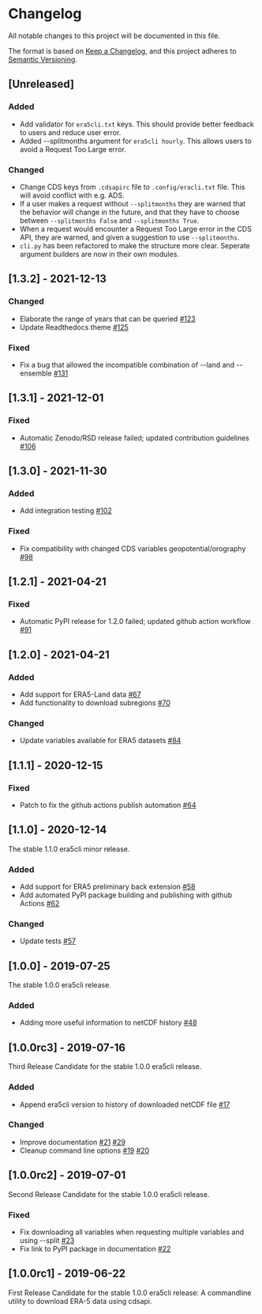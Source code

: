 # Changelog

All notable changes to this project will be documented in this file.

The format is based on [Keep a Changelog](https://keepachangelog.com/en/1.0.0/),
and this project adheres to [Semantic Versioning](https://semver.org/spec/v2.0.0.html).

## [Unreleased]

### Added
 - Add validator for `era5cli.txt` keys. This should provide better feedback to users and reduce user error.
 - Added --splitmonths argument for `era5cli hourly`. This allows users to avoid a Request Too Large error.

### Changed
 - Change CDS keys from `.cdsapirc` file to `.config/eracli.txt` file. This will avoid conflict with e.g. ADS.
 - If a user makes a request without `--splitmonths` they are warned that the behavior will change in the future, and that they have to choose between `--splitmonths False` and `--splitmonths True`.
 - When a request would encounter a Request Too Large error in the CDS API, they are warned, and given a suggestion to use `--splitmonths`.
 - `cli.py` has been refactored to make the structure more clear. Seperate argument builders are now in their own modules.


## [1.3.2] - 2021-12-13
### Changed
 - Elaborate the range of years that can be queried [#123](https://github.com/eWaterCycle/era5cli/pull/123)
 - Update Readthedocs theme [#125](https://github.com/eWaterCycle/era5cli/pull/125)

### Fixed
 - Fix a bug that allowed the incompatible combination of --land and --ensemble [#131](https://github.com/eWaterCycle/era5cli/pull/131)

## [1.3.1] - 2021-12-01
### Fixed
 - Automatic Zenodo/RSD release failed; updated contribution guidelines [#106](https://github.com/eWaterCycle/era5cli/pull/106)

## [1.3.0] - 2021-11-30
### Added
 - Add integration testing [#102](https://github.com/eWaterCycle/era5cli/pull/102)

### Fixed
 - Fix compatibility with changed CDS variables geopotential/orography [#98](https://github.com/eWaterCycle/era5cli/pull/98)

## [1.2.1] - 2021-04-21
### Fixed
 - Automatic PyPI release for 1.2.0 failed; updated github action workflow [#91](https://github.com/eWaterCycle/era5cli/pull/91)

## [1.2.0] - 2021-04-21
### Added
 - Add support for ERA5-Land data [#67](https://github.com/eWaterCycle/era5cli/pull/67)
 - Add functionality to download subregions [#70](https://github.com/eWaterCycle/era5cli/pull/70)

### Changed
 - Update variables available for ERA5 datasets [#84](https://github.com/eWaterCycle/era5cli/pull/84)

## [1.1.1] - 2020-12-15
### Fixed
 - Patch to fix the github actions publish automation [#64](https://github.com/eWaterCycle/era5cli/pull/64)

## [1.1.0] - 2020-12-14
The stable 1.1.0 era5cli minor release.

### Added
 - Add support for ERA5 preliminary back extension [#58](https://github.com/eWaterCycle/era5cli/pull/58)
 - Add automated PyPI package building and publishing with github Actions [#62](https://github.com/eWaterCycle/era5cli/pull/62)

### Changed
 - Update tests [#57](https://github.com/eWaterCycle/era5cli/pull/57)

## [1.0.0] - 2019-07-25
The stable 1.0.0 era5cli release.

### Added
 - Adding more useful information to netCDF history [#48](https://github.com/eWaterCycle/era5cli/pull/48)

## [1.0.0rc3] - 2019-07-16
Third Release Candidate for the stable 1.0.0 era5cli release.

### Added
 - Append era5cli version to history of downloaded netCDF file [#17](https://github.com/eWaterCycle/era5cli/issues/17)

### Changed
 - Improve documentation [#21](https://github.com/eWaterCycle/era5cli/issues/21) [#29](https://github.com/eWaterCycle/era5cli/issues/29)
 - Cleanup command line options [#19](https://github.com/eWaterCycle/era5cli/issues/19) [#20](https://github.com/eWaterCycle/era5cli/issues/20)

## [1.0.0rc2] - 2019-07-01
Second Release Candidate for the stable 1.0.0 era5cli release.

### Fixed
 - Fix downloading all variables when requesting multiple variables and using --split [#23](https://github.com/eWaterCycle/era5cli/issues/23)
 - Fix link to PyPI package in documentation [#22](https://github.com/eWaterCycle/era5cli/issues/22)

## [1.0.0rc1] - 2019-06-22
First Release Candidate for the stable 1.0.0 era5cli release: A commandline utility to download ERA-5 data using cdsapi.
